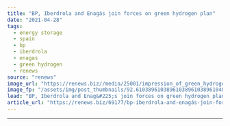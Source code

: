 ```yaml
---
title: "BP, Iberdrola and Enagás join forces on green hydrogen plan"
date: "2021-04-28"
tags: 
  - energy storage
  - spain
  - bp
  - iberdrola
  - enagas
  - green hydrogen
  - renews
source: "renews"
image_url: "https://renews.biz//media/25001/impression_of_green_hydrogen_plant_at_-porcelanosa_credit_iberdrola.jpeg?mode=crop&width=770&heightratio=0.6103896103896103896103896104&slimmage=true"
image_fp: "/assets/img/post_thumbnails/92.6103896103896103896103896104&slimmage=true"
lead: "BP, Iberdrola and Enag&#225;s join forces on green hydrogen plan"
article_url: "https://renews.biz/69177/bp-iberdrola-and-enagás-join-forces-on-green-hydrogen-plan/"
---
```


---
